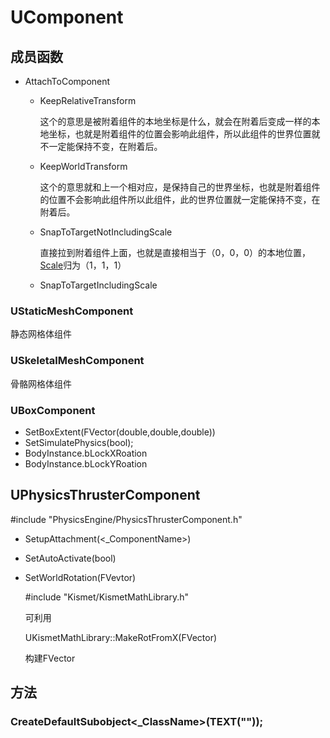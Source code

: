 # UComponent

## 成员函数

- AttachToComponent

  - KeepRelativeTransform

    这个的意思是被附着组件的本地坐标是什么，就会在附着后变成一样的本地坐标，也就是附着组件的位置会影响此组件，所以此组件的世界位置就不一定能保持不变，在附着后。

  - KeepWorldTransform

    

    这个的意思就和上一个相对应，是保持自己的世界坐标，也就是附着组件的位置不会影响此组件所以此组件，此的世界位置就一定能保持不变，在附着后。

  - SnapToTargetNotIncludingScale

    直接拉到附着组件上面，也就是直接相当于（0，0，0）的本地位置，[Scale](https://so.csdn.net/so/search?q=Scale&spm=1001.2101.3001.7020)归为（1，1，1）

  - SnapToTargetIncludingScale

  

### UStaticMeshComponent

静态网格体组件

### USkeletalMeshComponent

骨骼网格体组件

### UBoxComponent

- SetBoxExtent(FVector(double,double,double))
- SetSimulatePhysics(bool);
- BodyInstance.bLockXRoation
- BodyInstance.bLockYRoation

## UPhysicsThrusterComponent

#include "PhysicsEngine/PhysicsThrusterComponent.h"

- SetupAttachment(<_ComponentName>)

- SetAutoActivate(bool)

- SetWorldRotation(FVevtor)

  #include "Kismet/KismetMathLibrary.h"

  可利用

  UKismetMathLibrary::MakeRotFromX(FVector)

  构建FVector

## 方法

### CreateDefaultSubobject<_ClassName>(TEXT(""));
